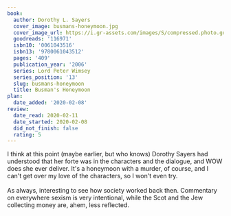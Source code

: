 ```yaml
---
book:
  author: Dorothy L. Sayers
  cover_image: busmans-honeymoon.jpg
  cover_image_url: https://i.gr-assets.com/images/S/compressed.photo.goodreads.com/books/1431714605l/116971._SY475_.jpg
  goodreads: '116971'
  isbn10: '0061043516'
  isbn13: '9780061043512'
  pages: '409'
  publication_year: '2006'
  series: Lord Peter Wimsey
  series_position: '13'
  slug: busmans-honeymoon
  title: Busman's Honeymoon
plan:
  date_added: '2020-02-08'
review:
  date_read: 2020-02-11
  date_started: 2020-02-08
  did_not_finish: false
  rating: 5
---
```


I think at this point (maybe earlier, but who knows) Dorothy Sayers had understood that her forte was in the characters and the dialogue, and WOW does she ever deliver. It's a honeymoon with a murder, of course, and I can't get over my love of the characters, so I won't even try.<br /><br />As always, interesting to see how society worked back then. Commentary on everywhere sexism is very intentional, while the Scot and the Jew collecting money are, ahem, less reflected.
